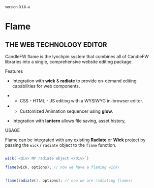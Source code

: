 <sub>version 0.1.0-a</sub>

# Flame

## THE WEB TECHNOLOGY EDITOR

CandleFW flame is the lynchpin system that combines all of CandleFW libraries into a single, comprehensive website editing package.

Features

- Integration with **wick** & **radiate** to provide on-demand editing capabilities for web components. 

-  - CSS - HTML - JS editing with a WYSIWYG in-browser editor. 

-  - Customized Animation sequencer using **glow**. 

- Integration with **lantern** allows file saving, asset history, 


USAGE

Flame can be integrated with any existing **Radiate** or **Wick** project by passing the ``wick`` / ``radiate`` object to the ``flame`` function. 


```javascript

wick(`<div> MY radiate object </div>`)

flame(wick, options); // now we have a flaming wick!

```

```javascript

flame(radiate(), options); // now we are radiating flames!

```